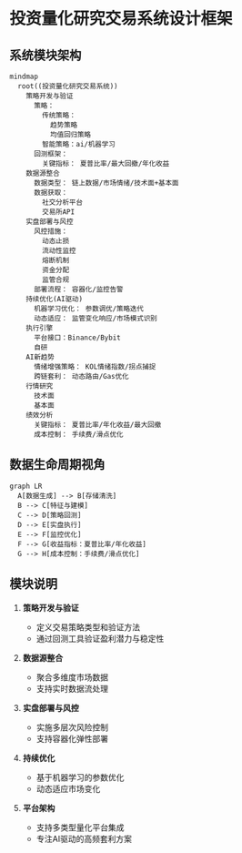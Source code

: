 # 投资量化研究交易系统设计框架

## 系统模块架构
```mermaid
mindmap
  root((投资量化研究交易系统))
    策略开发与验证
      策略： 
        传统策略：
          趋势策略
          均值回归策略
        智能策略：ai/机器学习
      回测框架：
        关键指标： 夏普比率/最大回撤/年化收益
    数据源整合
      数据类型： 链上数据/市场情绪/技术面+基本面
      数据获取：
        社交分析平台
        交易所API
    实盘部署与风控
      风控措施： 
        动态止损
        流动性监控
        熔断机制
        资金分配​​
        监管合规
      部署流程： 容器化/监控告警
    持续优化(AI驱动)
      机器学习优化： 参数调优/策略迭代
      动态适应： 监管变化响应/市场模式识别
    执行引擎
      平台接口：Binance/Bybit
      自研
    AI新趋势
      情绪增强策略： KOL情绪指数/拐点捕捉
      跨链套利： 动态路由/Gas优化
    行情研究
      技术面
      基本面
    绩效分析
      关键指标： 夏普比率/年化收益/最大回撤
      成本控制： 手续费/滑点优化
```

## 数据生命周期视角
```mermaid
graph LR
  A[数据生成] --> B[存储清洗]
  B --> C[特征与建模]
  C --> D[策略回测]
  D --> E[实盘执行]
  E --> F[监控优化]
  F --> G[收益指标：夏普比率/年化收益]
  G --> H[成本控制：手续费/滑点优化]
```

## 模块说明
1. **策略开发与验证**  
   - 定义交易策略类型和验证方法
   - 通过回测工具验证盈利潜力与稳定性

2. **数据源整合**  
   - 聚合多维度市场数据
   - 支持实时数据流处理

3. **实盘部署与风控**  
   - 实施多层次风险控制
   - 支持容器化弹性部署

4. **持续优化**  
   - 基于机器学习的参数优化
   - 动态适应市场变化

5. **平台架构**  
   - 支持多类型量化平台集成
   - 专注AI驱动的高频套利方案